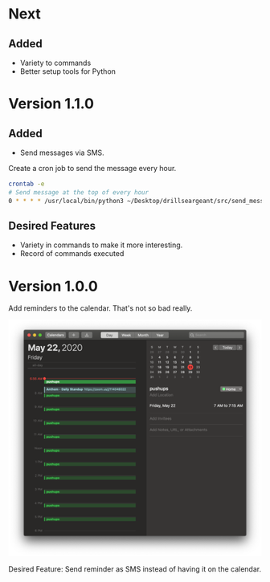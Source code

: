 # Next

## Added

* Variety to commands
* Better setup tools for Python


# Version 1.1.0

## Added

* Send messages via SMS.


Create a cron job to send the message every hour.

```sh
crontab -e
# Send message at the top of every hour
0 * * * * /usr/local/bin/python3 ~/Desktop/drillseargeant/src/send_message.py
 ```

## Desired Features

* Variety in commands to make it more interesting.
* Record of commands executed

# Version 1.0.0

Add reminders to the calendar.  That's not so bad really.

![1.0.0.png](./1.0.0.png)

Desired Feature: Send reminder as SMS instead of having it on the calendar.
